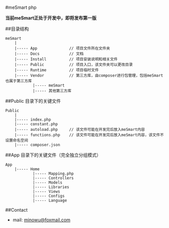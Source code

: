 #meSmart php

**当前meSmart正处于开发中，即将发布第一版**

##目录结构

	meSmart
		|
		|----- App 				// 项目文件所在文件夹
		|----- Docs 			// 文档
		|----- Install 			// 项目安装说明和相关文件
		|----- Public 			// 项目入口，该文件夹可以更改目录
		|----- Runtime 			// 项目临时文件
		|----- Vendor 			// 第三方库，由composer进行包管理，包括meSmart也属于第三方库
				|----- meSmart
				|----- 其他第三方库


##Public 目录下的关键文件

	Public
		|
		|----- index.php
		|----- constant.php
		|----- autoload.php 	// 该文件可能在开发完后放入meSmart内容
		|----- functions.php 	// 该文件可能在开发完后放入meSmart内容，该文件不设置命名空间
		|----- composer.json

##App 目录下的关键文件（完全独立分组模式）

	App
		|----- Home
				|----- Mapping.php
				|----- Controllers
				|----- Models
				|----- Libraries
				|----- Views
				|----- Configs
				|----- Language

##Contact

* mail: minowu@foxmail.com